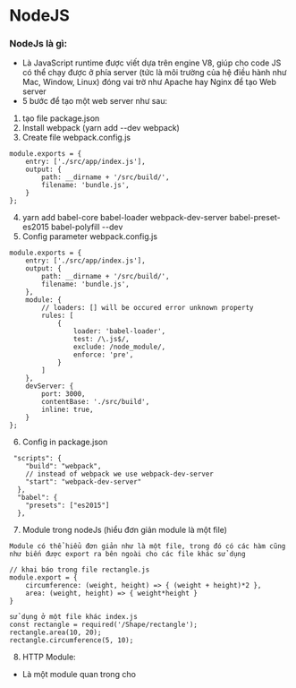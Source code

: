 
# NodeJS
### NodeJs là gì:
* Là JavaScript runtime được viết dựa trên engine V8, giúp cho code JS
có thể chạy được ở phía server (tức là môi trường của hệ điều hành như Mac, Window, Linux)
đóng vai trờ như Apache hay Nginx để tạo Web server
* 5 bước để tạo một web server như sau:
1. tạo file package.json
2. Install webpack (yarn add --dev webpack)
3. Create file webpack.config.js
```
module.exports = {
    entry: ['./src/app/index.js'],
    output: {
        path: __dirname + '/src/build/',
        filename: 'bundle.js',
    }
};
```
4. yarn add babel-core babel-loader webpack-dev-server babel-preset-es2015 babel-polyfill --dev
5. Config parameter webpack.config.js
```
module.exports = {
    entry: ['./src/app/index.js'],
    output: {
        path: __dirname + '/src/build/',
        filename: 'bundle.js',
    },
    module: {
        // loaders: [] will be occured error unknown property
        rules: [
            {
                loader: 'babel-loader',
                test: /\.js$/,
                exclude: /node_module/,
                enforce: 'pre',
            }
        ]
    },
    devServer: {
        port: 3000,
        contentBase: './src/build',
        inline: true,
    }
};
```
6. Config in package.json
```
 "scripts": {
    "build": "webpack",
    // instead of webpack we use webpack-dev-server
    "start": "webpack-dev-server"
  },
  "babel": {
    "presets": ["es2015"]
  },
```
7. Module trong nodeJs (hiểu đơn giản module là một file)
```
Module có thể hiểu đơn giản như là một file, trong đó có các hàm cũng
như biến được export ra bên ngoài cho các file khác sử dụng

// khai báo trong file rectangle.js
module.export = {
    circumference: (weight, height) => { (weight + height)*2 },
    area: (weight, height) => { weight*height }
}

sử dụng ở một file khác index.js
const rectangle = required('/Shape/rectangle');
rectangle.area(10, 20);
rectangle.circumference(5, 10);
```
8. HTTP Module:
 - Là một module quan trong cho
